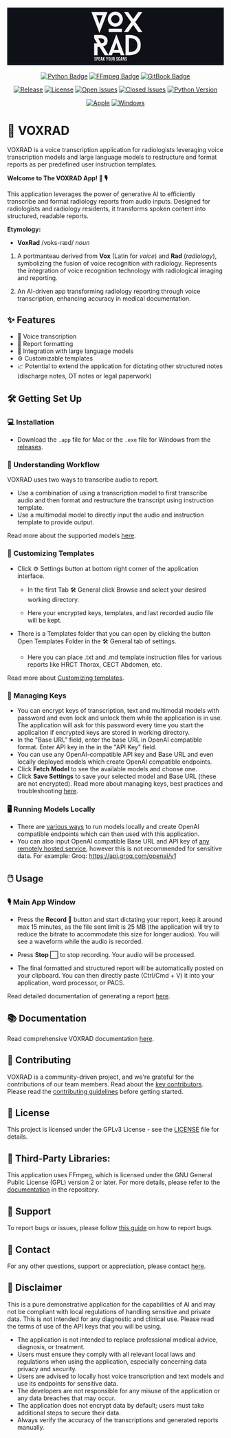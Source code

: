 <p align="center">
  <img src="images/voxrad_logo.jpg" alt="VOXRAD Logo" />
</p>

<div align="center">
  
[![Python Badge](https://img.shields.io/badge/Python-3776AB?logo=python&logoColor=fff&style=for-the-badge)](#)
[![FFmpeg Badge](https://img.shields.io/badge/FFmpeg-007808?logo=ffmpeg&logoColor=fff&style=for-the-badge)](https://github.com/drankush/voxrad/blob/main/docs/FFmpeg.md)
[![GitBook Badge](https://img.shields.io/badge/GitBook-BBDDE5?logo=gitbook&logoColor=000&style=for-the-badge)](https://voxrad.gitbook.io/voxrad)


[![Release](https://flat.badgen.net/badge/release/0.1.0-beta/blue?icon=github)](https://github.com/drankush/voxrad/releases)
[![License](https://flat.badgen.net/badge/license/GPLv3/green?icon=github)](https://github.com/drankush/voxrad/blob/main/LICENSE)
[![Open Issues](https://flat.badgen.net/badge/issues/open-00/orange?icon=github)](https://github.com/drankush/voxrad/issues)
[![Closed Issues](https://flat.badgen.net/badge/issues/closed-20/red?icon=github)](https://github.com/drankush/voxrad/issues?q=is%3Aissue+is%3Aclosed)
[![Python Version](https://flat.badgen.net/badge/python/3.11%20|%203.12/blue?icon=github)](#)

[![Apple](https://flat.badgen.net/badge/icon/apple?icon=apple&label)](https://github.com/drankush/voxrad/releases/download/beta/VoxRad_macOS_v0.1.0-beta.zip)
[![Windows](https://flat.badgen.net/badge/icon/windows?icon=windows&label)](https://github.com/drankush/voxrad/releases/download/beta/VoxRad_winOS_v0.1.0-beta.zip)


</div>

# 🚀 VOXRAD 

VOXRAD is a voice transcription application for radiologists leveraging voice transcription models and large language models to restructure and format reports as per predefined user instruction templates.

**Welcome to The VOXRAD App! 🌟 🎙**

This application leverages the power of generative AI to efficiently transcribe and format radiology reports from audio inputs. Designed for radiologists and radiology residents, it transforms spoken content into structured, readable reports.

**Etymology:**

-  **VoxRad** /vɒks-ræd/ *noun*

1. A portmanteau derived from **Vox** (Latin for *voice*) and **Rad** (*radiology*), symbolizing the fusion of voice recognition with radiology. Represents the integration of voice recognition technology with radiological imaging and reporting.

2. An AI-driven app transforming radiology reporting through voice transcription, enhancing accuracy in medical documentation.

## ✨ Features 

- 🎤 Voice transcription
- 📝 Report formatting
- 🤖 Integration with large language models
- ⚙️ Customizable templates
- 📈 Potential to extend the application for dictating other structured notes (discharge notes, OT notes or legal paperwork)


## 🛠️ Getting Set Up

### 💻 Installation 

- Download the `.app` file for Mac or the `.exe` file for Windows from the [releases](https://github.com/drankush/voxrad/releases).

### 🔄 Understanding Workflow
VOXRAD uses two ways to transcribe audio to report.

- Use a combination of using a transcription model to first transcribe audio and then format and restructure the transcript using instruction template.
- Use a multimodal model to directly input the audio and instruction template to provide output.

Read more about the supported models [here](https://voxrad.gitbook.io/voxrad/fundamentals/getting-set-up/understanding-workflow#supported-llms).

### 📄 Customizing Templates

- Click ⚙️ Settings button at bottom right corner of the application interface.

  -  In the first Tab  🛠 General click Browse and select your desired working directory. 

  -  Here your encrypted keys, templates, and last recorded audio file will be kept.

- There is a Templates folder that you can open by clicking the button Open Templates Folder in the 🛠 General  tab of settings.

  - Here you can place .txt and .md template instruction files for various reports like HRCT Thorax, CECT Abdomen, etc.

Read more about [Customizing templates](https://voxrad.gitbook.io/voxrad/fundamentals/getting-set-up/customizing-templates).


### 🔐 Managing Keys

- You can encrypt keys of transcription, text and multimodal models with password and even lock and unlock them while the application is in use. The application will ask for this password every time you start the applicaiton if encrypted keys are stored in working directory.
- In the "Base URL" field,  enter the base URL in OpenAI compatible format. Enter API key in the in the "API Key" field.
- You can use any OpenAI-compatible API key and Base URL and even locally deployed models which create OpenAI compatible endpoints.
- Click **Fetch Model** to see the available models and choose one.
- Click **Save Settings** to save your selected model and Base URL (these are not encrypted).
Read more about managing keys, best practices and troubleshooting [here](https://voxrad.gitbook.io/voxrad/fundamentals/getting-set-up/managing-keys).

### 🖥️ Running Models Locally

- There are [various ways](https://voxrad.gitbook.io/voxrad/running-models-locally) to run models locally and create OpenAI compatible endpoints which can then used with this application.
- You can also input OpenAI compatible Base URL and API key of [any remotely hosted service](https://voxrad.gitbook.io/voxrad/running-models-locally#remotely-hosted-models), however this is not recommended for sensitive data. For example: Groq: https://api.groq.com/openai/v1

## 🖱️ Usage 

### 🎙 Main App Window 

<!--
<p align="center">
  <img src="images/voxrad_gui.jpg" alt="VOXRAD Logo" />
</p>
-->



- Press the **Record 🔴** button and start dictating your report, keep it around max 15 minutes, as the file sent limit is 25 MB (the application will try to reduce the bitrate to accommodate this size for longer audios). You will see a waveform while the audio is recorded.

- Press **Stop ⬜️** to stop recording. Your audio will be processed.

- The final formatted and structured report will be automatically posted on your clipboard. You can then directly paste (Ctrl/Cmd + V) it into your application, word processor, or PACS.

Read detailed documentation of generating a report [here](https://voxrad.gitbook.io/voxrad/user-guide/generating-a-report).

## 📚 Documentation 

Read comprehensive VOXRAD documentation [here](http://voxrad.gitbook.io/voxrad).

## 🌟 Contributing 

VOXRAD is a community-driven project, and we're grateful for the contributions of our team members. Read about the [key contributors](https://voxrad.gitbook.io/voxrad/support-and-contact/contributors). Please read the [contributing guidelines](CONTRIBUTING.md) before getting started.

## 📜 License 

This project is licensed under the GPLv3 License - see the [LICENSE](LICENSE) file for details.

## 🧩 Third-Party Libraries:

This application uses FFmpeg, which is licensed under the GNU General Public License (GPL) version 2 or later. For more details, please refer to the [documentation](https://github.com/drankush/voxrad/docs/FFmpeg.md/) in the repository.

## 🐞 Support 

To report bugs or issues, please follow [this guide](https://github.com/drankush/voxrad/blob/main/contributing.md#reporting-bugs) on how to report bugs.

## 📧 Contact 

For any other questions, support or appreciation, please contact [here](mailto:voxrad@drankush.com).

## 🚨 Disclaimer 

This is a pure demonstrative application for the capabilities of AI and may not be compliant with local regulations of handling sensitive and private data. This is not intended for any diagnostic and clinical use. Please read the terms of use of the API keys that you will be using.

- The application is not intended to replace professional medical advice, diagnosis, or treatment.
- Users must ensure they comply with all relevant local laws and regulations when using the application, especially concerning data privacy and security.
- Users are advised to locally host voice transcription and text models and use its endpoints for sensitive data.
- The developers are not responsible for any misuse of the application or any data breaches that may occur.
- The application does not encrypt data by default; users must take additional steps to secure their data.
- Always verify the accuracy of the transcriptions and generated reports manually.


